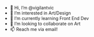 - 👋 Hi, I’m @vigilantvic
- 👀 I’m interested in Art/Design
- 🌱 I’m currently learning Front End Dev
- 💞️ I’m looking to collaborate on Art
- 📫 Reach me via email!

<!---
vigilantvic/vigilantvic is a ✨ special ✨ repository because its `README.md` (this file) appears on your GitHub profile.
You can click the Preview link to take a look at your changes.
--->
